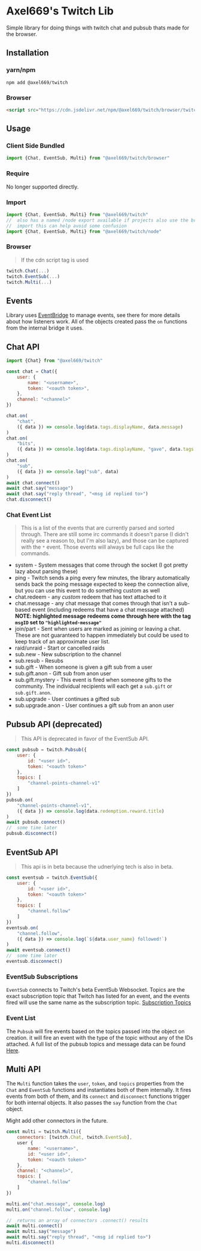 # Axel669's Twitch Lib

Simple library for doing things with twitch chat and pubsub thats made for the
browser.

## Installation

### yarn/npm
```
npm add @axel669/twitch
```

### Browser
```html
<script src="https://cdn.jsdelivr.net/npm/@axel669/twitch/browser/twitch.js"></script>
```

## Usage

### Client Side Bundled
```js
import {Chat, EventSub, Multi} from "@axel669/twitch/browser"
```

### Require
No longer supported directly.

### Import
```js
import {Chat, EventSub, Multi} from "@axel669/twitch"
//  also has a named /node export available if projects also use the browser
//  import this can help avoid some confusion
import {Chat, EventSub, Multi} from "@axel669/twitch/node"
```

### Browser
> If the cdn script tag is used
```js
twitch.Chat(...)
twitch.EventSub(...)
twitch.Multi(...)
```

## Events
Library uses [EventBridge](https://github.com/axel669/event-bridge) to
manage events, see there for more details about how listeners work. All of the
objects created pass the `on` functions from the internal bridge it uses.

## Chat API
```js
import {Chat} from "@axel669/twitch"

const chat = Chat({
    user: {
        name: "<username>",
        token: "<oauth token>",
    },
    channel: "<channel>"
})

chat.on(
    "chat",
    ({ data }) => console.log(data.tags.displayName, data.message)
)
chat.on(
    "bits",
    ({ data }) => console.log(data.tags.displayName, "gave", data.tags.bits)
)
chat.on(
    "sub",
    ({ data }) => console.log("sub", data)
)
await chat.connect()
await chat.say("message")
await chat.say("reply thread", "<msg id replied to>")
chat.disconnect()
```

### Chat Event List
> This is a list of the events that are currently parsed and sorted through.
> There are still some irc commands it doesn't parse (I didn't really see a
> reason to, but I'm also lazy), and those can be captured with the `*` event.
> Those events will always be full caps like the commands.
- system - System messages that come through the socket (I got pretty lazy about
    parsing these)
- ping - Twitch sends a ping every few minutes, the library automatically sends
    back the poing message expected to keep the connection alive, but you can
    use this event to do something custom as well
- chat.redeem - any *custom* redeem that has text attached to it
- chat.message - any chat message that comes through that isn't a sub-based
    event (including redeems that have a chat message attached)
    **NOTE: highlighted message redeems come through here with the tag
    `msgID` set to `"highlighted-message"`**
- join/part - Sent when users are marked as joining or leaving a chat. These
    are not guaranteed to happen immediately but could be used to keep track of
    an approximate user list.
- raid/unraid - Start or cancelled raids
- sub.new - New subscription to the channel
- sub.resub - Resubs
- sub.gift - When someone is given a gift sub from a user
- sub.gift.anon - Gift sub from anon user
- sub.gift.mystery - This event is fired when someone gifts to the community.
    The individual recipients will each get a `sub.gift` or `sub.gift.anon`.
- sub.upgrade - User continues a gifted sub
- sub.upgrade.anon - User continues a gift sub from an anon user

## Pubsub API (deprecated)
> This API is deprecated in favor of the EventSub API.

```js
const pubsub = twitch.Pubsub({
    user: {
        id: "<user id>",
        token: "<oauth token>"
    },
    topics: [
        "channel-points-channel-v1"
    ]
})
pubsub.on(
    "channel-points-channel-v1",
    ({ data }) => console.log(data.redemption.reward.title)
)
await pubsub.connect()
//  some time later
pubsub.disconnect()
```

## EventSub API
> This api is in beta because the udnerlying tech is also in beta.

```js
const eventsub = twitch.EventSub({
    user: {
        id: "<user id>",
        token: "<oauth token>"
    },
    topics: [
        "channel.follow"
    ]
})
eventsub.on(
    "channel.follow",
    ({ data }) => console.log(`${data.user_name} followed!`)
)
await eventsub.connect()
//  some time later
eventsub.disconnect()
```

### EventSub Subscriptions
`EventSub` connects to Twitch's beta EventSub Websocket. Topics are the exact
subscription topic that Twitch has listed for an event, and the events fired
will use the same name as the subscription topic.
[Subscription Topics](https://dev.twitch.tv/docs/eventsub/eventsub-subscription-types)

### Event List
The `Pubsub` will fire events based on the topics passed into the object on
creation. it will fire an event with the type of the topic without any of the
IDs attached. A full list of the pubsub topics and message data can be found
[Here](https://dev.twitch.tv/docs/pubsub).

## Multi API
The `Multi` function takes the `user`, `token`, and `topics` properties
from the `Chat` and `EventSub` functions and instantiates both of them
internally. It fires events from both of them, and its `connect` and
`disconnect` functions trigger for both internal objects. It also passes the
`say` function from the `Chat` object.

Might add other connectors in the future.

```js
const multi = twitch.Multi({
    connectors: [twitch.Chat, twitch.EventSub],
    user {
        name: "<username>",
        id: "<user id>",
        token: "<oauth token>"
    },
    channel: "<channel>",
    topics: [
        "channel.follow"
    ]
})

multi.on("chat.message", console.log)
multi.on("channel.follow", console.log)

//  returns an array of connectors .connect() results
await multi.connect()
await multi.say("message")
await multi.say("reply thread", "<msg id replied to>")
multi.disconnect()
```
